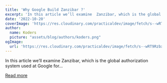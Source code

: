 ```yaml
---
title: 'Why Google Build Zanzibar ?'
excerpt: 'In this article we’ll examine  Zanzibar, which is the global authorization system used at Google for...'
date: '2022-10-20'
coverImage: 'https://res.cloudinary.com/practicaldev/image/fetch/s--wRT9Rzbx--/c_imagga_scale,f_auto,fl_progressive,h_420,q_auto,w_1000/https://dev-to-uploads.s3.amazonaws.com/uploads/articles/6hbt9svj0hs2i19niq4p.png'
author:
  name: Koders
  picture: "assets/blog/authors/koders.png"
ogImage:
  url: 'https://res.cloudinary.com/practicaldev/image/fetch/s--wRT9Rzbx--/c_imagga_scale,f_auto,fl_progressive,h_420,q_auto,w_1000/https://dev-to-uploads.s3.amazonaws.com/uploads/articles/6hbt9svj0hs2i19niq4p.png'
---
```


In this article we’ll examine  Zanzibar, which is the global authorization system used at Google for...

[Read more](https://dev.to/egeaytin/why-google-build-zanzibar--3kp5)
